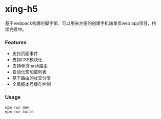 # xing-h5
基于webpack构建的脚手架，可以用来方便的创建手机端单页web app项目，持续完善中。

### Features
* 支持页面事件
* 支持CSS模块化
* 支持单页hash路由
* 自动化预加载列表
* 基于路由的社交分享
* 全局版本号缓存控制

### Usage
```
npm run dev
npm run build 
```
